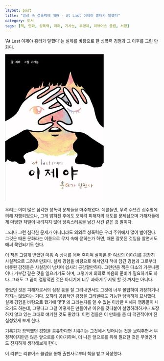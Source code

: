 ```yaml
---
layout: post
title: "일상 속 성폭력에 대해 - At Last 이제야 흉터가 말했다"
category: 도서
tags: [책, 만화, 성폭력, 리퍼, 기사눈, 투영체, 리뷰어스 클럽, 서평]
---
```


'At Last 이제야 흉터가 말했다'는
실제를 바탕으로 한 성폭력 경험과 그 이후를 그린 만화다.

![표지](/images/book/at-last-1-comic-book-h480.jpg)

우리는 이미 많은 심각한 성폭력 문제들을 마주해왔다.
예를들면, 무려 수년간 십수명에의해 자행되었으나,
그게 밝혀진 후에도 오히려 피해자의 태도를 문제삼으며
가해자들에게 마땅한 처벌이 내려지지 않아 당혹스러움을 남긴 사건 같은 것 말이다.

그러나 그런 심각한 문제가 아니더라도 의외로 성폭력은 우리 주위에서 많이 벌어진다.
그것은 때론 문화라는 이름으로 무지 속에 묻히는가 하면,
때론 잘못된 것임을 알면서도 애써 묵인되기도 한다.

이 책은 그렇게 받았던 마음 속 상처를 애써 죽이며 살아온
한 여성의 이야기를 굉장히 사실적으로 그려낸 만화다.
실제 경험을 바탕으로 해서인지
책에 담긴 경험과 그로부터 비롯된 감정들은 사실감이 넘치며 쉽사리 공감할만하다.
그런만큼 책은 다소의 기분나쁨이나 거부감 같은 것을 일으키기도 하며,
그렇기에 의외로 마음의 준비가 필요하기도 하다.
그래도 그 끝이 절망적인 것은 아니기에 너무 과하게 무서워 할 것 까지는 아니다.

좋았던 것은 피해자로서의 심정 등을 잘 그려내면서도
그것에 너무 몰입하여 과장하거나 하지는 않았다는 거다.
오히려 공황적인 감정을 그려낼때도 가능한 담백하게 묘사했다.
실제 경험을 바탕으로 했기에 몇몇 왜 그러는지를 알 수 없는 이상한 피해자 행동들이 나오기도 하는데,
그렇다고 그걸 어떻게든 만들어낸 이유를 갖다붙여 설명하려하거나 포장하지 않고 있는 그대로 얘기한 것도 좋았다.
이런 점들은 이 만화를 좀 더 객관적이며 진실성있게 보게 한다.

기록기가 끔찍했던 경험을 공유한다면
치유기는 그것에서 벗어나는 것을 보여주면서
부정적이지만은 않은 앞으로를 이야기하며,
더 나은 앞으로를 위해 필요한 것은 무엇인가도 진지하게 생각해보게 한다.



<div class="im im-info">
이 리뷰는 리뷰어스 클럽을 통해 출판사로부터 책을 받고 작성했다.
</div>

